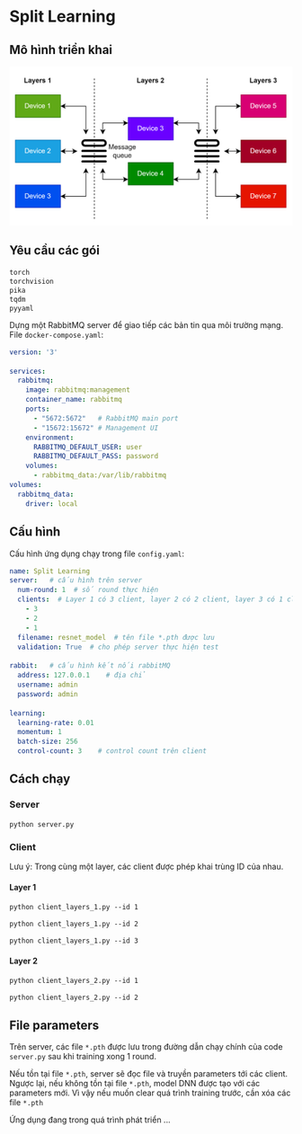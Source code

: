 # Split Learning

## Mô hình triển khai

![sl_model](pics/sl_model.png)

## Yêu cầu các gói
```
torch
torchvision
pika
tqdm
pyyaml
```

Dựng một RabbitMQ server để giao tiếp các bản tin qua môi trường mạng. File `docker-compose.yaml`:

```yaml
version: '3'

services:
  rabbitmq:
    image: rabbitmq:management
    container_name: rabbitmq
    ports:
      - "5672:5672"   # RabbitMQ main port
      - "15672:15672" # Management UI
    environment:
      RABBITMQ_DEFAULT_USER: user
      RABBITMQ_DEFAULT_PASS: password
    volumes:
      - rabbitmq_data:/var/lib/rabbitmq
volumes:
  rabbitmq_data:
    driver: local
```

## Cấu hình

Cấu hình ứng dụng chạy trong file `config.yaml`:

```yaml
name: Split Learning
server:   # cấu hình trên server
  num-round: 1  # số round thực hiện
  clients:  # Layer 1 có 3 client, layer 2 có 2 client, layer 3 có 1 client
    - 3
    - 2
    - 1
  filename: resnet_model  # tên file *.pth được lưu
  validation: True  # cho phép server thực hiện test 

rabbit:   # cấu hình kết nối rabbitMQ
  address: 127.0.0.1    # địa chỉ
  username: admin
  password: admin

learning:
  learning-rate: 0.01
  momentum: 1
  batch-size: 256
  control-count: 3    # control count trên client
```

## Cách chạy

### Server
```commandline
python server.py
```

### Client

Lưu ý: Trong cùng một layer, các client được phép khai trùng ID của nhau.

#### Layer 1
```commandline
python client_layers_1.py --id 1
```

```commandline
python client_layers_1.py --id 2
```

```commandline
python client_layers_1.py --id 3
```

#### Layer 2
```commandline
python client_layers_2.py --id 1
```
```commandline
python client_layers_2.py --id 2
```

## File parameters

Trên server, các file `*.pth` được lưu trong đường dẫn chạy chính của code `server.py` sau khi training xong 1 round.

Nếu tồn tại file `*.pth`, server sẽ đọc file và truyền parameters tới các client. Ngược lại, nếu không tồn tại file `*.pth`, model DNN được tạo với các parameters mới. Vì vậy nếu muốn clear quá trình training trước, cần xóa các file `*.pth`

Ứng dụng đang trong quá trình phát triển ...
